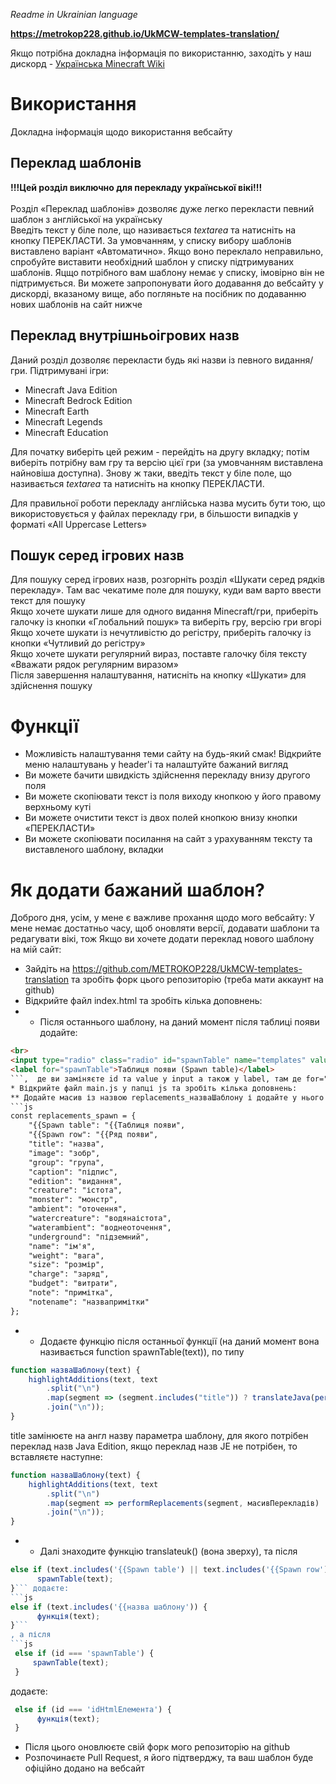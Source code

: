 <i>Readme in Ukrainian language</i>

<b>https://metrokop228.github.io/UkMCW-templates-translation/</b>

Якщо потрібна докладна інформація по використанню, заходіть у наш дискорд - <a href="https://discord.gg/japqvP7">Українська Minecraft Wiki</a>

<h1>Використання</h1>
Докладна інформація щодо використання вебсайту

<h2>Переклад шаблонів</h2>
<b>!!!Цей розділ виключно для перекладу української вікі!!!</b><br><br>
Розділ «Переклад шаблонів» дозволяє дуже легко перекласти певний шаблон з англійської на українську<br>
Введіть текст у біле поле, що називається <i>textarea</i> та натисніть на кнопку ПЕРЕКЛАСТИ. За умовчанням, у списку вибору шаблонів виставлено варіант «Автоматично». Якщо воно переклало неправильно, спробуйте виставити необхідний шаблон у списку підтримуваних шаблонів.
Яцщо потрібного вам шаблону немає у списку, імовірно він не підтримується. Ви можете запропонувати його додавання до вебсайту у дискорді, вказаному вище, або погляньте на посібник по додаванню нових шаблонів на сайт нижче<br>

<h2>Переклад внутрішньоігрових назв</h2>
Даний розділ дозволяє перекласти будь які назви із певного видання/гри. Підтримувані ігри:<br>
<ul>
  <li>Minecraft Java Edition</li>
  <li>Minecraft Bedrock Edition</li>
  <li>Minecraft Earth</li>
  <li>Minecraft Legends</li>
  <li>Minecraft Education</li>
</ul>

Для початку виберіть цей режим - перейдіть на другу вкладку; потім виберіть потрібну вам гру та версію цієї гри (за умовчанням виставлена найновіша доступна).
Знову ж таки, введіть текст у біле поле, що називається <i>textarea</i> та натисніть на кнопку ПЕРЕКЛАСТИ.

Для правильної роботи перекладу англійська назва мусить бути тою, що використовується у файлах перекладу гри, в більшости випадків у форматі «All Uppercase Letters»

<h2>Пошук серед ігрових назв</h2>

Для пошуку серед ігрових назв, розгорніть розділ «Шукати серед рядків перекладу». Там вас чекатиме поле для пошуку, куди вам варто ввести текст для пошуку<br>
Якщо хочете шукати лише для одного видання Minecraft/гри, приберіть галочку із кнопки «Глобальний пошук» та виберіть гру, версію гри вгорі<br>
Якщо хочете шукати із нечутливістю до регістру, приберіть галочку із кнопки «Чутливий до регістру»<br>
Якщо хочете шукати регулярний вираз, поставте галочку біля тексту «Вважати рядок регулярним виразом»<br>
Після завершення налаштування, натисніть на кнопку «Шукати» для здійснення пошуку<br>

<h1>Функції</h1>
<ul>
  <li>Можливість налаштування теми сайту на будь-який смак! Відкрийте меню налаштувань у header'і та налаштуйте бажаний вигляд</li>
  <li>Ви можете бачити швидкість здійснення перекладу внизу другого поля</li>
  <li>Ви можете скопіювати текст із поля виходу кнопкою у його правому верхньому куті</li>
  <li>Ви можете очистити текст із двох полей кнопкою внизу кнопки «ПЕРЕКЛАСТИ»</li>
  <li>Ви можете скопіювати посилання на сайт з урахуванням тексту та виставленого шаблону, вкладки</li>
</ul>

<h1>Як додати бажаний шаблон?</h1>

Доброго дня, усім, у мене є важливе прохання щодо мого вебсайту:
У мене немає достатньо часу, щоб оновляти версії, додавати шаблони та редагувати вікі, тож
Якщо ви хочете додати переклад нового шаблону на мій сайт:
* Зайдіть на https://github.com/METROKOP228/UkMCW-templates-translation та зробіть форк цього репозиторію (треба мати аккаунт на github)
* Відкрийте файл index.html та зробіть кілька доповнень: 
* * Після останнього шаблону, на даний момент після таблиці появи додайте:
```html
<br>
<input type="radio" class="radio" id="spawnTable" name="templates" value="Таблиця появи">
<label for="spawnTable">Таблиця появи (Spawn table)</label>
```,  де ви заміняєте id та value у input а також у label, там де for="" пишите id інпута і змінюєте текст відносно вашого шаблону
* Відкрийте файл main.js у папці js та зробіть кілька доповнень:
** Додайте масив із назвою replacements_назваШаблону і додайте у нього рядки, які мають перекладатися по типу
```js
const replacements_spawn = {
    "{{Spawn table": "{{Таблиця появи",
    "{{Spawn row": "{{Ряд появи",
    "title": "назва",
    "image": "зобр",
    "group": "група",
    "caption": "підпис",
    "edition": "видання",
    "creature": "істота",
    "monster": "монстр",
    "ambient": "оточення",
    "watercreature": "водянаістота",
    "waterambient": "воднеоточення",
    "underground": "підземний",
    "name": "ім'я",
    "weight": "вага",
    "size": "розмір",
    "charge": "заряд",
    "budget": "витрати",
    "note": "примітка",
    "notename": "назвапримітки"
};
```
* * Додаєте функцію після останньої функції (на даний момент вона називається function spawnTable(text)), по типу
```js
function назваШаблону(text) {
    highlightAdditions(text, text
        .split("\n")
        .map(segment => (segment.includes("title")) ? translateJava(performReplacements(segment, масивПерекладів)) : performReplacements(segment, масивПерекладів))
        .join("\n"));
}
```
title замінюєте на англ назву параметра шаблону, для якого потрібен переклад назв Java Edition, якщо переклад назв JE не потрібен, то вставляєте наступне:
```js
function назваШаблону(text) {
    highlightAdditions(text, text
        .split("\n")
        .map(segment => performReplacements(segment, масивПерекладів)
        .join("\n"));
}
```
* * Далі знаходите функцію translateuk() (вона зверху), та після
```js
else if (text.includes('{{Spawn table') || text.includes('{{Spawn row')) {
      spawnTable(text);
}``` додаєте:
```js
else if (text.includes('{{назва шаблону')) {
      функція(text);
}```
, а після
```js
 else if (id === 'spawnTable') {
     spawnTable(text);
 }
```
додаєте:
```js
 else if (id === 'idHtmlЕлемента') {
      функція(text);
 }
```
* Після цього оновлюєте свій форк мого репозиторію на github
* Розпочинаєте Pull Request, я його підтверджу, та ваш шаблон буде офіційно додано на вебсайт


